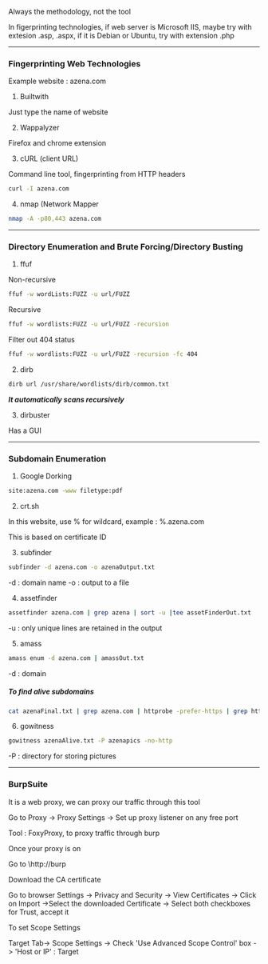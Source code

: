 
Always the methodology, not the tool

In figerprinting technologies, if web server is Microsoft IIS, maybe try with extesion .asp, .aspx, if it is Debian or Ubuntu, try with extension .php

---

### Fingerprinting Web Technologies

Example website : azena.com

1) Builtwith

Just type the name of website

2) Wappalyzer

Firefox and chrome extension

3) cURL (client URL)

Command line tool, fingerprinting from HTTP headers

```sh
curl -I azena.com
```


4) nmap (Network Mapper

```sh
nmap -A -p80,443 azena.com
```



---


### Directory Enumeration and Brute Forcing/Directory Busting


1) ffuf

Non-recursive

```sh
ffuf -w wordLists:FUZZ -u url/FUZZ
```

Recursive

```sh
ffuf -w wordlists:FUZZ -u url/FUZZ -recursion
```


Filter out 404 status

```sh
ffuf -w wordlists:FUZZ -u url/FUZZ -recursion -fc 404
```


2) dirb

```sh
dirb url /usr/share/wordlists/dirb/common.txt
```

***It automatically scans recursively***

3) dirbuster

Has a GUI


---


### Subdomain Enumeration

1) Google Dorking

```sh
site:azena.com -www filetype:pdf
```


2) crt.sh

In this website, use % for wildcard, example : %.azena.com

This is based on certificate ID


3) subfinder

```sh
subfinder -d azena.com -o azenaOutput.txt
```

-d : domain name
-o : output to a file


4) assetfinder

```sh
assetfinder azena.com | grep azena | sort -u |tee assetFinderOut.txt
```


-u : only unique lines are retained in the output

5) amass

```sh
amass enum -d azena.com | amassOut.txt
```

-d : domain


##### To find alive subdomains

```sh
cat azenaFinal.txt | grep azena.com | httprobe -prefer-https | grep https | tee azenaAlive.txt
```

6) gowitness

```sh
gowitness azenaAlive.txt -P azenapics -no-http 
```

-P : directory for storing pictures


---

### BurpSuite


It is a web proxy, we can proxy our traffic through this tool

Go to Proxy -> Proxy Settings -> Set up proxy listener on any free port

Tool : FoxyProxy, to proxy traffic through burp

Once your proxy is on

Go to
\http://burp

Download the CA certificate

Go to browser Settings -> Privacy and Security -> View Certificates -> Click on Import ->Select the downloaded Certificate -> Select both checkboxes for Trust, accept it


To set Scope Settings

Target Tab-> Scope Settings -> Check 'Use Advanced Scope Control' box -> 'Host or IP' : Target 





